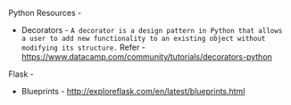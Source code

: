 Python Resources -

* Decorators -
```A decorator is a design pattern in Python that allows a user to add new functionality to an existing object without modifying its structure.```
Refer - https://www.datacamp.com/community/tutorials/decorators-python







Flask - 

* Blueprints - http://exploreflask.com/en/latest/blueprints.html
